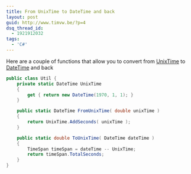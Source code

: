 ```yaml
---
title: From UnixTime to DateTime and back
layout: post
guid: http://www.timvw.be/?p=4
dsq_thread_id:
  - 1921912032
tags:
  - 'C#'
---
```

Here are a couple of functions that allow you to convert from [UnixTime](http://en.wikipedia.org/wiki/Unixtime) to [DateTime](http://msdn2.microsoft.com/en-us/library/system.datetime.aspx) and back

```csharp
public class Util {
	private static DateTime UnixTime
	{
		get { return new DateTime(1970, 1, 1); }
	}

	public static DateTime FromUnixTime( double unixTime )
	{
		return UnixTime.AddSeconds( unixTime );
	}

	public static double ToUnixTime( DateTime dateTime )
	{
		TimeSpan timeSpan = dateTime -- UnixTime;
		return timeSpan.TotalSeconds;
	}
}
```
